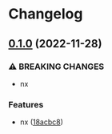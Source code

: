 # Changelog

## [0.1.0](https://github.com/domicileapp/domicile/compare/cli-v0.0.1...cli-v0.1.0) (2022-11-28)


### ⚠ BREAKING CHANGES

* nx

### Features

* nx ([18acbc8](https://github.com/domicileapp/domicile/commit/18acbc8bb46e080a0ca85f5ece303270be804e41))
